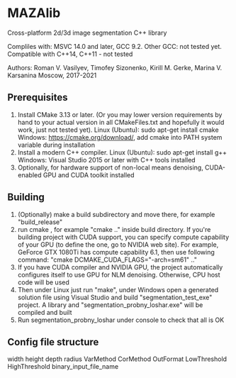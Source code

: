 # MAZAlib

Cross-platform 2d/3d image segmentation C++ library

Compliles with: MSVC 14.0 and later, GCC 9.2. Other GCC: not tested yet.
Compatible with C++14, C++11 - not tested

Authors: Roman V. Vasilyev, Timofey Sizonenko, Kirill M. Gerke, Marina V. Karsanina
Moscow, 2017-2021

## Prerequisites

1. Install CMake 3.13 or later. (Or you may lower version requirements by hand to your actual version in all CMakeFiles.txt and hopefully it would work, just not tested yet).
Linux (Ubuntu): sudo apt-get install cmake
Windows: https://cmake.org/download/, add cmake into PATH system variable during installation
2. Install a modern C++ compiler.
Linux (Ubuntu): sudo apt-get install g++
Windows: Visual Studio 2015 or later with C++ tools installed
3. Optionally, for hardware support of non-local means denoising, CUDA-enabled GPU and CUDA toolkit installed


## Building

1. (Optionally) make a build subdirectory and move there, for example "build_release"
2. run cmake <relative path to project>, for example "cmake .." inside build directory. If you're building project with CUDA support, you can specify compute capability of your GPU (to define the one, go to NVIDIA web site). For example, GeForce GTX 1080Ti has compute capability 6.1, then use following command: "cmake DCMAKE_CUDA_FLAGS="-arch=sm61" .."
3. If you have CUDA compiler and NVIDIA GPU, the project automatically configures itself to use GPU for NLM denoising. Otherwise, CPU host code will be used
4. Then under Linux just run "make", under Windows open a generated solution file using Visual Studio and build "segmentation_test_exe" project. A library and "segmentation_probny_loshar.exe" will be compiled and built
5. Run segmentation_probny_loshar under console to check that all is OK


## Config file structure

width height depth
radius VarMethod CorMethod OutFormat
LowThreshold HighThreshold
binary_input_file_name
